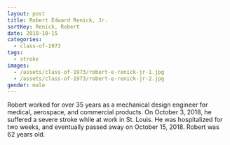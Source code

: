 ```yaml
---
layout: post
title: Robert Edward Renick, Jr.
sortKey: Renick, Robert
date: 2018-10-15
categories:
  - class-of-1973
tags:
  - stroke
images:
  - /assets/class-of-1973/robert-e-renick-jr-1.jpg
  - /assets/class-of-1973/robert-e-renick-jr-2.jpg
gender: male
---
```


Robert worked for over 35 years as a mechanical design engineer for medical, aerospace, and commercial products. On October 3, 2018, he suffered a severe stroke while at work in St. Louis. He was hospitalized for two weeks, and eventually passed away on October 15, 2018. Robert was 62 years old.

